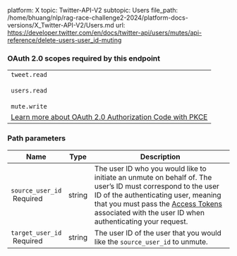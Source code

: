platform: X
topic: Twitter-API-V2
subtopic: Users
file_path: /home/bhuang/nlp/rag-race-challenge2-2024/platform-docs-versions/X_Twitter-API-V2/Users.md
url: https://developer.twitter.com/en/docs/twitter-api/users/mutes/api-reference/delete-users-user_id-muting

### OAuth 2.0 scopes required by this endpoint

|     |
| --- |
| `tweet.read`<br><br>`users.read`<br><br>`mute.write` |
| [Learn more about OAuth 2.0 Authorization Code with PKCE](https://developer.twitter.com/en/docs/twitter-api/oauth2) |

### Path parameters

| Name | Type | Description |
| --- | --- | --- |
| `source_user_id`  <br> Required | string | The user ID who you would like to initiate an unmute on behalf of. The user’s ID must correspond to the user ID of the authenticating user, meaning that you must pass the [Access Tokens](https://developer.twitter.com/en/docs/authentication/oauth-2-0/user-access-token) associated with the user ID when authenticating your request. |
| `target_user_id`  <br> Required | string | The user ID of the user that you would like the `source_user_id` to unmute. |